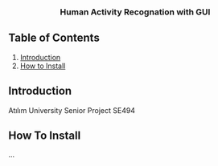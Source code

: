 <h3 align="center">Human Activity Recognation with GUI</h3>

## Table of Contents
1. [Introduction](#introduction)
2. [How to Install](#how-to-install)

## Introduction
Atılım University Senior Project SE494

## How To Install
...

